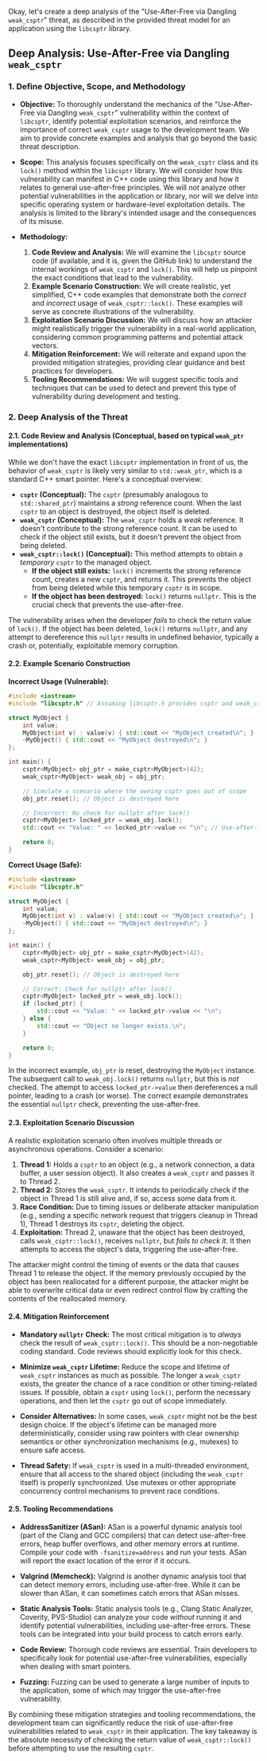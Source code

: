 Okay, let's create a deep analysis of the "Use-After-Free via Dangling `weak_csptr`" threat, as described in the provided threat model for an application using the `libcsptr` library.

## Deep Analysis: Use-After-Free via Dangling `weak_csptr`

### 1. Define Objective, Scope, and Methodology

*   **Objective:**  To thoroughly understand the mechanics of the "Use-After-Free via Dangling `weak_csptr`" vulnerability within the context of `libcsptr`, identify potential exploitation scenarios, and reinforce the importance of correct `weak_csptr` usage to the development team.  We aim to provide concrete examples and analysis that go beyond the basic threat description.

*   **Scope:** This analysis focuses specifically on the `weak_csptr` class and its `lock()` method within the `libcsptr` library.  We will consider how this vulnerability can manifest in C++ code using this library and how it relates to general use-after-free principles.  We will *not* analyze other potential vulnerabilities in the application or library, nor will we delve into specific operating system or hardware-level exploitation details.  The analysis is limited to the library's intended usage and the consequences of its misuse.

*   **Methodology:**
    1.  **Code Review and Analysis:** We will examine the `libcsptr` source code (if available, and it is, given the GitHub link) to understand the internal workings of `weak_csptr` and `lock()`.  This will help us pinpoint the exact conditions that lead to the vulnerability.
    2.  **Example Scenario Construction:** We will create realistic, yet simplified, C++ code examples that demonstrate both the *correct* and *incorrect* usage of `weak_csptr::lock()`.  These examples will serve as concrete illustrations of the vulnerability.
    3.  **Exploitation Scenario Discussion:** We will discuss how an attacker might realistically trigger the vulnerability in a real-world application, considering common programming patterns and potential attack vectors.
    4.  **Mitigation Reinforcement:** We will reiterate and expand upon the provided mitigation strategies, providing clear guidance and best practices for developers.
    5.  **Tooling Recommendations:** We will suggest specific tools and techniques that can be used to detect and prevent this type of vulnerability during development and testing.

### 2. Deep Analysis of the Threat

#### 2.1. Code Review and Analysis (Conceptual, based on typical `weak_ptr` implementations)

While we don't have the exact `libcsptr` implementation in front of us, the behavior of `weak_csptr` is likely very similar to `std::weak_ptr`, which is a standard C++ smart pointer.  Here's a conceptual overview:

*   **`csptr` (Conceptual):**  The `csptr` (presumably analogous to `std::shared_ptr`) maintains a *strong* reference count.  When the last `csptr` to an object is destroyed, the object itself is deleted.
*   **`weak_csptr` (Conceptual):** The `weak_csptr` holds a *weak* reference.  It doesn't contribute to the strong reference count.  It can be used to check if the object still exists, but it doesn't prevent the object from being deleted.
*   **`weak_csptr::lock()` (Conceptual):** This method attempts to obtain a *temporary* `csptr` to the managed object.
    *   **If the object still exists:** `lock()` increments the strong reference count, creates a new `csptr`, and returns it.  This prevents the object from being deleted while this temporary `csptr` is in scope.
    *   **If the object has been destroyed:** `lock()` returns `nullptr`.  This is the crucial check that prevents the use-after-free.

The vulnerability arises when the developer *fails* to check the return value of `lock()`.  If the object has been deleted, `lock()` returns `nullptr`, and any attempt to dereference this `nullptr` results in undefined behavior, typically a crash or, potentially, exploitable memory corruption.

#### 2.2. Example Scenario Construction

**Incorrect Usage (Vulnerable):**

```c++
#include <iostream>
#include "libcsptr.h" // Assuming libcsptr.h provides csptr and weak_csptr

struct MyObject {
    int value;
    MyObject(int v) : value(v) { std::cout << "MyObject created\n"; }
    ~MyObject() { std::cout << "MyObject destroyed\n"; }
};

int main() {
    csptr<MyObject> obj_ptr = make_csptr<MyObject>(42);
    weak_csptr<MyObject> weak_obj = obj_ptr;

    // Simulate a scenario where the owning csptr goes out of scope
    obj_ptr.reset(); // Object is destroyed here

    // Incorrect: No check for nullptr after lock()
    csptr<MyObject> locked_ptr = weak_obj.lock();
    std::cout << "Value: " << locked_ptr->value << "\n"; // Use-after-free!

    return 0;
}
```

**Correct Usage (Safe):**

```c++
#include <iostream>
#include "libcsptr.h"

struct MyObject {
    int value;
    MyObject(int v) : value(v) { std::cout << "MyObject created\n"; }
    ~MyObject() { std::cout << "MyObject destroyed\n"; }
};

int main() {
    csptr<MyObject> obj_ptr = make_csptr<MyObject>(42);
    weak_csptr<MyObject> weak_obj = obj_ptr;

    obj_ptr.reset(); // Object is destroyed here

    // Correct: Check for nullptr after lock()
    csptr<MyObject> locked_ptr = weak_obj.lock();
    if (locked_ptr) {
        std::cout << "Value: " << locked_ptr->value << "\n";
    } else {
        std::cout << "Object no longer exists.\n";
    }

    return 0;
}
```

In the incorrect example, `obj_ptr` is reset, destroying the `MyObject` instance.  The subsequent call to `weak_obj.lock()` returns `nullptr`, but this is *not* checked.  The attempt to access `locked_ptr->value` then dereferences a null pointer, leading to a crash (or worse).  The correct example demonstrates the essential `nullptr` check, preventing the use-after-free.

#### 2.3. Exploitation Scenario Discussion

A realistic exploitation scenario often involves multiple threads or asynchronous operations.  Consider a scenario:

1.  **Thread 1:** Holds a `csptr` to an object (e.g., a network connection, a data buffer, a user session object).  It also creates a `weak_csptr` and passes it to Thread 2.
2.  **Thread 2:**  Stores the `weak_csptr`.  It intends to periodically check if the object in Thread 1 is still alive and, if so, access some data from it.
3.  **Race Condition:**  Due to timing issues or deliberate attacker manipulation (e.g., sending a specific network request that triggers cleanup in Thread 1), Thread 1 destroys its `csptr`, deleting the object.
4.  **Exploitation:**  Thread 2, unaware that the object has been destroyed, calls `weak_csptr::lock()`, receives `nullptr`, but *fails to check it*.  It then attempts to access the object's data, triggering the use-after-free.

The attacker might control the timing of events or the data that causes Thread 1 to release the object.  If the memory previously occupied by the object has been reallocated for a different purpose, the attacker might be able to overwrite critical data or even redirect control flow by crafting the contents of the reallocated memory.

#### 2.4. Mitigation Reinforcement

*   **Mandatory `nullptr` Check:**  The most critical mitigation is to *always* check the result of `weak_csptr::lock()`.  This should be a non-negotiable coding standard.  Code reviews should explicitly look for this check.

*   **Minimize `weak_csptr` Lifetime:**  Reduce the scope and lifetime of `weak_csptr` instances as much as possible.  The longer a `weak_csptr` exists, the greater the chance of a race condition or other timing-related issues.  If possible, obtain a `csptr` using `lock()`, perform the necessary operations, and then let the `csptr` go out of scope immediately.

*   **Consider Alternatives:**  In some cases, `weak_csptr` might not be the best design choice.  If the object's lifetime can be managed more deterministically, consider using raw pointers with clear ownership semantics or other synchronization mechanisms (e.g., mutexes) to ensure safe access.

*   **Thread Safety:**  If `weak_csptr` is used in a multi-threaded environment, ensure that all access to the shared object (including the `weak_csptr` itself) is properly synchronized.  Use mutexes or other appropriate concurrency control mechanisms to prevent race conditions.

#### 2.5. Tooling Recommendations

*   **AddressSanitizer (ASan):**  ASan is a powerful dynamic analysis tool (part of the Clang and GCC compilers) that can detect use-after-free errors, heap buffer overflows, and other memory errors at runtime.  Compile your code with `-fsanitize=address` and run your tests.  ASan will report the exact location of the error if it occurs.

*   **Valgrind (Memcheck):**  Valgrind is another dynamic analysis tool that can detect memory errors, including use-after-free.  While it can be slower than ASan, it can sometimes catch errors that ASan misses.

*   **Static Analysis Tools:**  Static analysis tools (e.g., Clang Static Analyzer, Coverity, PVS-Studio) can analyze your code *without* running it and identify potential vulnerabilities, including use-after-free errors.  These tools can be integrated into your build process to catch errors early.

*   **Code Review:**  Thorough code reviews are essential.  Train developers to specifically look for potential use-after-free vulnerabilities, especially when dealing with smart pointers.

* **Fuzzing:** Fuzzing can be used to generate a large number of inputs to the application, some of which may trigger the use-after-free vulnerability.

By combining these mitigation strategies and tooling recommendations, the development team can significantly reduce the risk of use-after-free vulnerabilities related to `weak_csptr` in their application. The key takeaway is the absolute necessity of checking the return value of `weak_csptr::lock()` before attempting to use the resulting `csptr`.